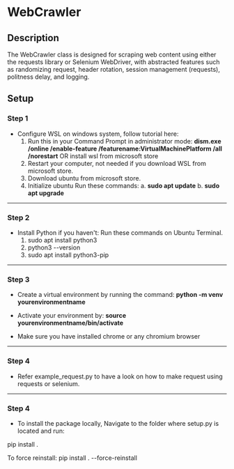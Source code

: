 # WebCrawler
## Description
The WebCrawler class is designed for scraping web content using either the requests library or Selenium WebDriver, with abstracted features such as randomizing request, header rotation, session management (requests), politness delay, and logging. 
## Setup
### Step 1
- Configure WSL on windows system, follow tutorial here: 
    1. Run this in your Command Prompt in administrator mode: **dism.exe /online /enable-feature /featurename:VirtualMachinePlatform /all /norestart** OR install wsl from microsoft store
    2. Restart your computer, not needed if you download WSL from microsoft store.
    3. Download ubuntu from microsoft store.
    4. Initialize ubuntu
        Run these commands: 
            a. **sudo apt update**
            b. **sudo apt upgrade**

------------------------------------------------------------------------------------------------------------------------------
### Step 2
- Install Python if you haven't: Run these commands on Ubuntu Terminal.
    1. sudo apt install python3
    2. python3 --version
    3. sudo apt install python3-pip

------------------------------------------------------------------------------------------------------------------------------
### Step 3
- Create a virtual environment by running the command: **python -m venv yourenvironmentname**
- Activate your environment by: **source yourenvironmentname/bin/activate**

- Make sure you have installed chrome or any chromium browser

------------------------------------------------------------------------------------------------------------------------------
### Step 4
- Refer example_request.py to have a look on how to make request using requests or selenium.

------------------------------------------------------------------------------------------------------------------------------

### Step 4
- To install the package locally, Navigate to the folder where setup.py is located and run:

pip install .

To force reinstall:
pip install . --force-reinstall
